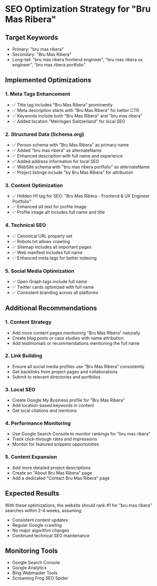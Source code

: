 # SEO Optimization Strategy for "Bru Mas Ribera"

## Target Keywords
- Primary: "bru mas ribera"
- Secondary: "Bru Mas Ribera"
- Long-tail: "bru mas ribera frontend engineer", "bru mas ribera ux engineer", "bru mas ribera portfolio"

## Implemented Optimizations

### 1. Meta Tags Enhancement
- ✅ Title tag includes "Bru Mas Ribera" prominently
- ✅ Meta description starts with "Bru Mas Ribera" for better CTR
- ✅ Keywords include both "Bru Mas Ribera" and "bru mas ribera"
- ✅ Added location "Meiringen Switzerland" for local SEO

### 2. Structured Data (Schema.org)
- ✅ Person schema with "Bru Mas Ribera" as primary name
- ✅ Added "bru mas ribera" as alternateName
- ✅ Enhanced description with full name and experience
- ✅ Added address information for local SEO
- ✅ WebSite schema with "bru mas ribera portfolio" as alternateName
- ✅ Project listings include "by Bru Mas Ribera" for attribution

### 3. Content Optimization
- ✅ Hidden H1 tag for SEO: "Bru Mas Ribera - Frontend & UX Engineer Portfolio"
- ✅ Enhanced alt text for profile image
- ✅ Profile image alt includes full name and title

### 4. Technical SEO
- ✅ Canonical URL properly set
- ✅ Robots.txt allows crawling
- ✅ Sitemap includes all important pages
- ✅ Web manifest includes full name
- ✅ Enhanced meta tags for better indexing

### 5. Social Media Optimization
- ✅ Open Graph tags include full name
- ✅ Twitter cards optimized with full name
- ✅ Consistent branding across all platforms

## Additional Recommendations

### 1. Content Strategy
- Add more content pages mentioning "Bru Mas Ribera" naturally
- Create blog posts or case studies with name attribution
- Add testimonials or recommendations mentioning the full name

### 2. Link Building
- Ensure all social media profiles use "Bru Mas Ribera" consistently
- Get backlinks from project pages and collaborations
- Submit to relevant directories and portfolios

### 3. Local SEO
- Create Google My Business profile for "Bru Mas Ribera"
- Add location-based keywords in content
- Get local citations and mentions

### 4. Performance Monitoring
- Use Google Search Console to monitor rankings for "bru mas ribera"
- Track click-through rates and impressions
- Monitor for featured snippets opportunities

### 5. Content Expansion
- Add more detailed project descriptions
- Create an "About Bru Mas Ribera" page
- Add a dedicated "Contact Bru Mas Ribera" page

## Expected Results
With these optimizations, the website should rank #1 for "bru mas ribera" searches within 2-4 weeks, assuming:
- Consistent content updates
- Regular Google crawling
- No major algorithm changes
- Continued technical SEO maintenance

## Monitoring Tools
- Google Search Console
- Google Analytics
- Bing Webmaster Tools
- Screaming Frog SEO Spider
